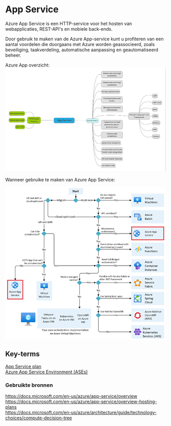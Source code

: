 # App Service
Azure App Service is een HTTP-service voor het hosten van webapplicaties, REST-API's en mobiele back-ends.

Door gebruik te maken van de Azure App-service kunt u profiteren van een aantal voordelen die doorgaans met Azure worden geassocieerd, zoals beveiliging, taakverdeling, automatische aanpassing en geautomatiseerd beheer.

Azure App overzicht:  
![App service overview](../00_includes/az-18.0v2.png)  

Wanneer gebruike te maken van Azure App Service:  

![Selecting Service](../00_includes/az-18.png)  

## Key-terms
[App Service plan](../beschrijvingen/App_Service_Plan_+_Environment.md)  
[Azure App Service Environment (ASEs)](../beschrijvingen/App_Service_Plan_+_Environment.md)  

### Gebruikte bronnen
https://docs.microsoft.com/en-us/azure/app-service/overview  
https://docs.microsoft.com/en-us/azure/app-service/overview-hosting-plans  
https://docs.microsoft.com/en-us/azure/architecture/guide/technology-choices/compute-decision-tree  